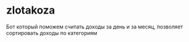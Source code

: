 # zlotakoza
 Бот который поможем считать доходы за день и за месяц, позволяет сортировать доходы по категориям
